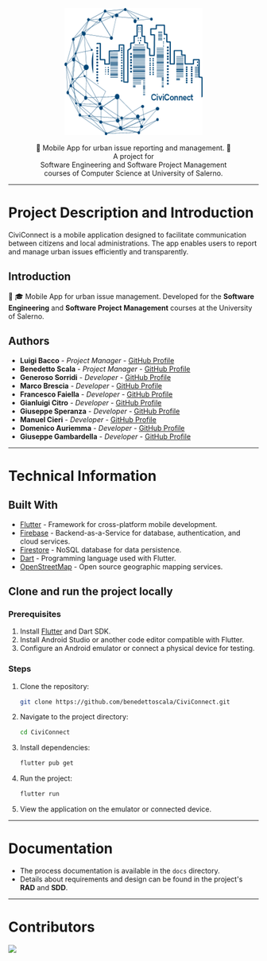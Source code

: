 <p align="center">
  <img src=".github/logo_CiviConnect.png" height="256">
</p>

<p align="center">
  📱 Mobile App for urban issue reporting and management. 📱  
  <br>
  A project for  
  <br>
  Software Engineering and Software Project Management  
  <br>
  courses of Computer Science at University of Salerno.
</p>

---

# Project Description and Introduction

CiviConnect is a mobile application designed to facilitate communication between citizens and local administrations. The app enables users to report and manage urban issues efficiently and transparently.

## Introduction

📱 🎓 Mobile App for urban issue management. Developed for the **Software Engineering** and **Software Project Management** courses at the University of Salerno.

## Authors

* **Luigi Bacco**         - *Project Manager*   - [GitHub Profile](https://github.com/Luigi11162)
* **Benedetto Scala**     - *Project Manager*   - [GitHub Profile](https://github.com/benedettoscala)
* **Generoso Sorridi**    - *Developer*         - [GitHub Profile](https://github.com/DarkSassio)
* **Marco Brescia**       - *Developer*         - [GitHub Profile](https://github.com/Marco-Brescia)
* **Francesco Faiella**   - *Developer*         - [GitHub Profile](https://github.com/FaiellaFrancesco)
* **Gianluigi Citro**     - *Developer*         - [GitHub Profile](https://github.com/Borax-Gargamella)
* **Giuseppe Speranza**   - *Developer*         - [GitHub Profile](https://github.com/Peppe289)
* **Manuel Cieri**        - *Developer*         - [GitHub Profile](https://github.com/Type-Here)
* **Domenico Auriemma**   - *Developer*         - [GitHub Profile](https://github.com/domyz21)
* **Giuseppe Gambardella** - *Developer*        - [GitHub Profile](https://github.com/GiuseppeGambardella)

---

# Technical Information

## Built With

* [Flutter](https://flutter.dev/) - Framework for cross-platform mobile development.
* [Firebase](https://firebase.google.com/) - Backend-as-a-Service for database, authentication, and cloud services.
* [Firestore](https://firebase.google.com/products/firestore) - NoSQL database for data persistence.
* [Dart](https://dart.dev/) - Programming language used with Flutter.
* [OpenStreetMap](https://www.openstreetmap.org/) - Open source geographic mapping services.

## Clone and run the project locally

### Prerequisites

1. Install [Flutter](https://flutter.dev/docs/get-started/install) and Dart SDK.
2. Install Android Studio or another code editor compatible with Flutter.
3. Configure an Android emulator or connect a physical device for testing.

### Steps

1. Clone the repository:
   ```bash
   git clone https://github.com/benedettoscala/CiviConnect.git
   ```
2. Navigate to the project directory:
   ```bash
   cd CiviConnect
   ```
3. Install dependencies:
   ```bash
   flutter pub get
   ```
4. Run the project:
   ```bash
   flutter run
   ```
5. View the application on the emulator or connected device.

---

# Documentation

* The process documentation is available in the `docs` directory.
* Details about requirements and design can be found in the project's **RAD** and **SDD**.

---

# Contributors

<a href="https://github.com/benedettoscala/CiviConnect/graphs/contributors">
  <img src="https://contrib.rocks/image?repo=benedettoscala/CiviConnect" />
</a>

